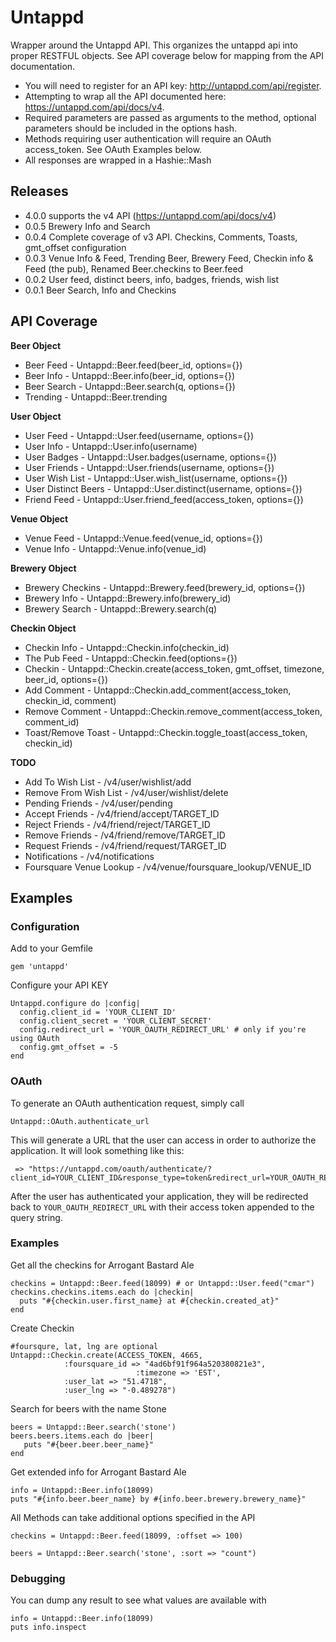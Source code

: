 # Untappd

Wrapper around the Untappd API. This organizes the untappd api
into proper RESTFUL objects. See API coverage below for mapping from
the API documentation.

* You will need to register for an API key: http://untappd.com/api/register.
* Attempting to wrap all the API documented here: https://untappd.com/api/docs/v4.
* Required parameters are passed as arguments to the method, optional parameters should be included in the options hash.
* Methods requiring user authentication will require an OAuth access_token. See OAuth Examples below.
* All responses are wrapped in a Hashie::Mash

## Releases

* 4.0.0 supports the v4 API (https://untappd.com/api/docs/v4)
* 0.0.5 Brewery Info and Search
* 0.0.4 Complete coverage of v3 API. Checkins, Comments, Toasts, gmt_offset configuration
* 0.0.3 Venue Info & Feed, Trending Beer, Brewery Feed, Checkin info & Feed (the pub), Renamed Beer.checkins to Beer.feed
* 0.0.2 User feed, distinct beers, info, badges, friends, wish list
* 0.0.1 Beer Search, Info and Checkins

## API Coverage

**Beer Object**
* Beer Feed - Untappd::Beer.feed(beer_id, options={})
* Beer Info - Untappd::Beer.info(beer_id, options={})
* Beer Search - Untappd::Beer.search(q, options={})
* Trending - Untappd::Beer.trending

**User Object**
* User Feed - Untappd::User.feed(username, options={})
* User Info - Untappd::User.info(username)
* User Badges - Untappd::User.badges(username, options={})
* User Friends - Untappd::User.friends(username, options={})
* User Wish List - Untappd::User.wish_list(username, options={})
* User Distinct Beers - Untappd::User.distinct(username, options={})
* Friend Feed - Untappd::User.friend_feed(access_token, options={})

**Venue Object**
* Venue Feed - Untappd::Venue.feed(venue_id, options={})
* Venue Info - Untappd::Venue.info(venue_id)

**Brewery Object**
* Brewery Checkins - Untappd::Brewery.feed(brewery_id, options={})
* Brewery Info - Untappd::Brewery.info(brewery_id)
* Brewery Search - Untappd::Brewery.search(q)

**Checkin Object**
* Checkin Info - Untappd::Checkin.info(checkin_id)
* The Pub Feed - Untappd::Checkin.feed(options={})
* Checkin - Untappd::Checkin.create(access_token, gmt_offset, timezone, beer_id, options={})
* Add Comment - Untappd::Checkin.add_comment(access_token, checkin_id, comment)
* Remove Comment - Untappd::Checkin.remove_comment(access_token, comment_id)
* Toast/Remove Toast - Untappd::Checkin.toggle_toast(access_token, checkin_id)

**TODO**
* Add To Wish List - /v4/user/wishlist/add
* Remove From Wish List - /v4/user/wishlist/delete
* Pending Friends - /v4/user/pending
* Accept Friends - /v4/friend/accept/TARGET_ID
* Reject Friends - /v4/friend/reject/TARGET_ID
* Remove Friends - /v4/friend/remove/TARGET_ID
* Request Friends - /v4/friend/request/TARGET_ID
* Notifications - /v4/notifications
* Foursquare Venue Lookup - /v4/venue/foursquare_lookup/VENUE_ID

## Examples

### Configuration

Add to your Gemfile

    gem 'untappd'

Configure your API KEY

    Untappd.configure do |config|
      config.client_id = 'YOUR_CLIENT_ID'
      config.client_secret = 'YOUR_CLIENT_SECRET'
      config.redirect_url = 'YOUR_OAUTH_REDIRECT_URL' # only if you're using OAuth
      config.gmt_offset = -5
    end

### OAuth

To generate an OAuth authentication request, simply call

    Untappd::OAuth.authenticate_url

This will generate a URL that the user can access in order to authorize the application.
It will look something like this:

     => "https://untappd.com/oauth/authenticate/?client_id=YOUR_CLIENT_ID&response_type=token&redirect_url=YOUR_OAUTH_REDIRECT_URL"

After the user has authenticated your application, they will be redirected back to `YOUR_OAUTH_REDIRECT_URL` with their access token appended to the query string.

### Examples

Get all the checkins for Arrogant Bastard Ale

    checkins = Untappd::Beer.feed(18099) # or Untappd::User.feed("cmar")
    checkins.checkins.items.each do |checkin|
      puts "#{checkin.user.first_name} at #{checkin.created_at}"
    end

Create Checkin

    #foursqure, lat, lng are optional
    Untappd::Checkin.create(ACCESS_TOKEN, 4665,
                :foursquare_id => "4ad6bf91f964a520380821e3",
								:timezone => 'EST',
                :user_lat => "51.4718",
                :user_lng => "-0.489278")

Search for beers with the name Stone

    beers = Untappd::Beer.search('stone')
    beers.beers.items.each do |beer|
       puts "#{beer.beer.beer_name}"
    end

Get extended info for Arrogant Bastard Ale

    info = Untappd::Beer.info(18099)
    puts "#{info.beer.beer_name} by #{info.beer.brewery.brewery_name}"

All Methods can take additional options specified in the API

    checkins = Untappd::Beer.feed(18099, :offset => 100)

    beers = Untappd::Beer.search('stone', :sort => "count")

### Debugging
You can dump any result to see what values are available with

    info = Untappd::Beer.info(18099)
    puts info.inspect
